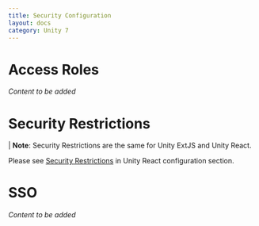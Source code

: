 ```yaml
---
title: Security Configuration
layout: docs
category: Unity 7
---
```

# Access Roles

*Content to be added*

# Security Restrictions

| **Note**: Security Restrictions are the same for Unity ExtJS and Unity React.  

Please see [Security Restrictions](../../unity-react/configuration/security.md#security-restrictions) in Unity React configuration section.

# SSO

*Content to be added*

